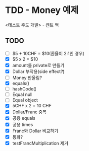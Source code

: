 # TDD - Money 예제

<테스트 주도 개발> - 켄트 백

## TODO
* [ ] $5 + 10CHF = $10(환율이 2:1인 경우)
* [x] $5 x 2 = $10
* [x] amount를 private로 만들기
* [x] Dollar 부작용(side effect?)
* [ ] Money 반올림?
* [x] equals()
* [ ] hashCode()
* [ ] Equal null
* [ ] Equal object
* [x] 5CHF x 2 = 10 CHF
* [x] Dollar/Franc 중복
* [x] 공용 equals
* [x] 공용 times
* [x] Franc와 Dollar 비교하기
* [x] 통화?
* [x] testFrancMultiplication 제거